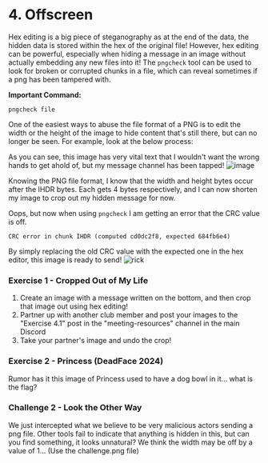 # 4. Offscreen
Hex editing is a big piece of steganography as at the end of the data, the hidden data is stored within the hex of the original file! However, hex editing can be powerful, especially when hiding a message in an image without actually embedding any new files into it! The `pngcheck` tool can be used to look for broken or corrupted chunks in a file, which can reveal sometimes if a png has been tampered with.

**Important Command:**

`pngcheck file`

One of the easiest ways to abuse the file format of a PNG is to edit the width or the height of the image to hide content that's still there, but can no longer be seen. For example, look at the below process:

As you can see, this image has very vital text that I wouldn't want the wrong hands to get ahold of, but my message channel has been tapped!
![image](https://github.com/user-attachments/assets/98aed681-7736-43b8-a6bd-b72aaed2beb4)

Knowing the PNG file format, I know that the width and height bytes occur after the IHDR bytes. Each gets 4 bytes respectively, and I can now shorten my image to crop out my hidden message for now. 

Oops, but now when using `pngcheck` I am getting an error that the CRC value is off. 

`CRC error in chunk IHDR (computed cd0dc2f8, expected 684fb6e4)`

By simply replacing the old CRC value with the expected one in the hex editor, this image is ready to send! 
![rick](https://github.com/user-attachments/assets/736f630f-70d9-4ffe-9fe1-a0736c17044e)

### Exercise 1 - Cropped Out of My Life
1. Create an image with a message written on the bottom, and then crop that image out using hex editing! 
2. Partner up with another club member and post your images to the "Exercise 4.1" post in the "meeting-resources" channel in the main Discord
3. Take your partner's image and undo the crop!

### Exercise 2 - Princess (DeadFace 2024)
Rumor has it this image of Princess used to have a dog bowl in it... what is the flag?

### Challenge 2 - Look the Other Way
We just intercepted what we believe to be very malicious actors sending a png file. Other tools fail to indicate that anything is hidden in this, but can you find something, it looks unnatural? We think the width may be off by a value of 1... (Use the challenge.png file)
